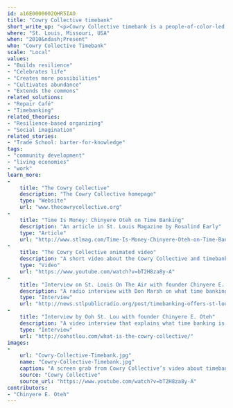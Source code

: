 ```yaml
---
id: a16E0000002QHR5IAO
title: "Cowry Collective timebank"
short_write_up: "<p>Cowry Collective timebank is a people-of-color-led network engaged in reciprocal exchange of services, skills, and goods through timebanking, where the currency exchanged is the time spent by members. Through membership in the timebank, people create and strengthen community bonds, build economic freedom by providing an alternative means of meeting needs and desires, and encourage creativity in redefining self-sufficiency, interdependence and valuation of time. In St. Louis, the sixth most segregated city in the U.S., timebanking is a tool for addressing racial inequality and bridging racial divides through a process of community building that happens person by person, one hour at a time.</p>"
where: "St. Louis, Missouri, USA"
when: "2010&ndash;Present"
who: "Cowry Collective Timebank"
scale: "Local"
values:
- "Builds resilience"
- "Celebrates life"
- "Creates more possibilities"
- "Cultivates abundance"
- "Extends the commons"
related_solutions:
- "Repair Café"
- "Timebanking"
related_theories:
- "Resilience-based organizing"
- "Social imagination"
related_stories:
- "Trade School: barter-for-knowledge"
tags:
- "community development"
- "living economies"
- "work"
learn_more:
-
    title: "The Cowry Collective"
    description: "The Cowry Collective homepage"
    type: "Website"
    url: "www.thecowrycollective.org"
-
    title: "Time Is Money: Chinyere Oteh on Time Banking"
    description: "An article in St. Louis Magazine by Rosalind Early"
    type: "Article"
    url: "http://www.stlmag.com/Time-Is-Money-Chinyere-Oteh-on-Time-Banking/"
-
    title: "The Cowry Collective animated video"
    description: "A short video about the Cowry Collective and timebanking"
    type: "Video"
    url: "https://www.youtube.com/watch?v=bT2H8za8y-A"
-
    title: "Interview on St. Louis On The Air with founder Chinyere E. Oteh"
    description: "A radio interview with Don Marsh on what time banking is and how Cowry Collective practices time banking in St. Louis, MO"
    type: "Interview"
    url: "http://news.stlpublicradio.org/post/timebanking-offers-st-louisans-alternative-currency-platform-exchange-services#stream/0"
-
    title: "Interview by Ooh St. Lou with founder Chinyere E. Oteh"
    description: "A video interview that explains what time banking is with intros to community members of Cowry Collective"
    type: "Interview"
    url: "http://oohstlou.com/what-is-the-cowry-collective/"
images:
-
    url: "Cowry-Collective-Timebank.jpg"
    name: "Cowry-Collective-Timebank.jpg"
    caption: "A screen grab from Cowry Collective’s video about timebanking."
    source: "Cowry Collective"
    source_url: "https://www.youtube.com/watch?v=bT2H8za8y-A"
contributors:
- "Chinyere E. Oteh"
---
```

